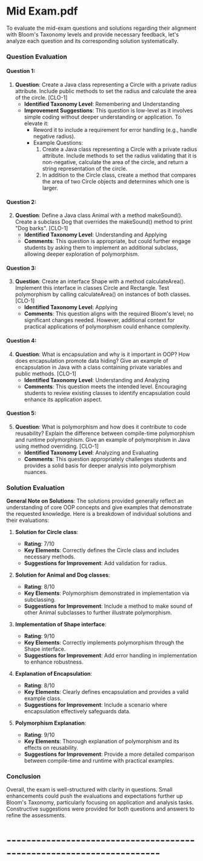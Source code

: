 # Mid Exam.pdf

To evaluate the mid-exam questions and solutions regarding their alignment with Bloom's Taxonomy levels and provide necessary feedback, let's analyze each question and its corresponding solution systematically.

### Question Evaluation

#### Question 1:
1. **Question**: Create a Java class representing a Circle with a private radius attribute. Include public methods to set the radius and calculate the area of the circle. [CLO-1]
   - **Identified Taxonomy Level**: Remembering and Understanding
   - **Improvement Suggestions**: This question is low-level as it involves simple coding without deeper understanding or application. To elevate it:
     - Reword it to include a requirement for error handling (e.g., handle negative radius).
     - Example Questions:
       1. Create a Java class representing a Circle with a private radius attribute. Include methods to set the radius validating that it is non-negative, calculate the area of the circle, and return a string representation of the circle.
       2. In addition to the Circle class, create a method that compares the area of two Circle objects and determines which one is larger.

#### Question 2:
2. **Question**: Define a Java class Animal with a method makeSound(). Create a subclass Dog that overrides the makeSound() method to print "Dog barks". [CLO-1]
   - **Identified Taxonomy Level**: Understanding and Applying
   - **Comments**: This question is appropriate, but could further engage students by asking them to implement an additional subclass, allowing deeper exploration of polymorphism.

#### Question 3:
3. **Question**: Create an interface Shape with a method calculateArea(). Implement this interface in classes Circle and Rectangle. Test polymorphism by calling calculateArea() on instances of both classes. [CLO-1]
   - **Identified Taxonomy Level**: Applying
   - **Comments**: This question aligns with the required Bloom's level; no significant changes needed. However, additional context for practical applications of polymorphism could enhance complexity.

#### Question 4:
4. **Question**: What is encapsulation and why is it important in OOP? How does encapsulation promote data hiding? Give an example of encapsulation in Java with a class containing private variables and public methods. [CLO-1]
   - **Identified Taxonomy Level**: Understanding and Analyzing
   - **Comments**: This question meets the intended level. Encouraging students to review existing classes to identify encapsulation could enhance its application aspect.

#### Question 5:
5. **Question**: What is polymorphism and how does it contribute to code reusability? Explain the difference between compile-time polymorphism and runtime polymorphism. Give an example of polymorphism in Java using method overriding. [CLO-1]
   - **Identified Taxonomy Level**: Analyzing and Evaluating
   - **Comments**: This question appropriately challenges students and provides a solid basis for deeper analysis into polymorphism nuances.

### Solution Evaluation

**General Note on Solutions**: The solutions provided generally reflect an understanding of core OOP concepts and give examples that demonstrate the requested knowledge. Here is a breakdown of individual solutions and their evaluations:

1. **Solution for Circle class**:
   - **Rating**: 7/10
   - **Key Elements**: Correctly defines the Circle class and includes necessary methods.
   - **Suggestions for Improvement**: Add validation for radius.

2. **Solution for Animal and Dog classes**:
   - **Rating**: 8/10
   - **Key Elements**: Polymorphism demonstrated in implementation via subclassing.
   - **Suggestions for Improvement**: Include a method to make sound of other Animal subclasses to further illustrate polymorphism.

3. **Implementation of Shape interface**:
   - **Rating**: 9/10
   - **Key Elements**: Correctly implements polymorphism through the Shape interface.
   - **Suggestions for Improvement**: Add error handling in implementation to enhance robustness.

4. **Explanation of Encapsulation**:
   - **Rating**: 8/10
   - **Key Elements**: Clearly defines encapsulation and provides a valid example class.
   - **Suggestions for Improvement**: Include a scenario where encapsulation effectively safeguards data.

5. **Polymorphism Explanation**:
   - **Rating**: 9/10
   - **Key Elements**: Thorough explanation of polymorphism and its effects on reusability.
   - **Suggestions for Improvement**: Provide a more detailed comparison between compile-time and runtime with practical examples.

### Conclusion
Overall, the exam is well-structured with clarity in questions. Small enhancements could push the evaluations and expectations further up Bloom's Taxonomy, particularly focusing on application and analysis tasks. Constructive suggestions were provided for both questions and answers to refine the assessments.

# ---------------------------------------------------------------------




